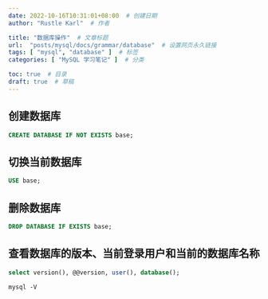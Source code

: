 ```yaml
---
date: 2022-10-16T10:31:01+08:00  # 创建日期
author: "Rustle Karl"  # 作者

title: "数据库操作"  # 文章标题
url:  "posts/mysql/docs/grammar/database"  # 设置网页永久链接
tags: [ "mysql", "database" ]  # 标签
categories: [ "MySQL 学习笔记" ]  # 分类

toc: true  # 目录
draft: true  # 草稿
---
```


## 创建数据库

```sql
CREATE DATABASE IF NOT EXISTS base;
```

## 切换当前数据库

```sql
USE base;
```

## 删除数据库

```sql
DROP DATABASE IF EXISTS base;
```

## 查看数据库的版本、当前登录用户和当前的数据库名称

```sql
select version(), @@version, user(), database();
```

```shell
mysql -V
```

```sql

```
